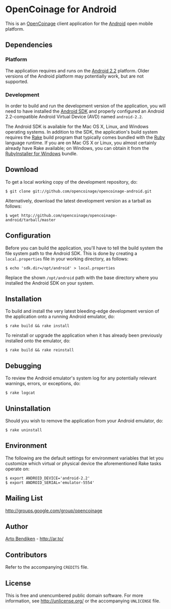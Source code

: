 OpenCoinage for Android
=======================

This is an [OpenCoinage][] client application for the [Android][] open
mobile platform.

Dependencies
------------

### Platform

The application requires and runs on the [Android 2.2][] platform. Older
versions of the Android platform may potentially work, but are not
supported.

### Development

In order to build and run the development version of the application, you
will need to have installed the [Android SDK][] and properly configured an
Android 2.2-compatible Android Virtual Device (AVD) named `android-2.2`.

The Android SDK is available for the Mac OS X, Linux, and Windows operating
systems. In addition to the SDK, the application's build system requires the
[Rake][] build program that typically comes bundled with the [Ruby][]
language runtime. If you are on Mac OS X or Linux, you almost certainly
already have Rake available; on Windows, you can obtain it from the
[RubyInstaller for Windows](http://rubyinstaller.org/) bundle.

Download
--------

To get a local working copy of the development repository, do:

    $ git clone git://github.com/opencoinage/opencoinage-android.git

Alternatively, download the latest development version as a tarball as
follows:

    $ wget http://github.com/opencoinage/opencoinage-android/tarball/master

Configuration
-------------

Before you can build the application, you'll have to tell the build system
the file system path to the Android SDK. This is done by creating a
`local.properties` file in your working directory, as follows:

    $ echo 'sdk.dir=/opt/android' > local.properties

Replace the shown `/opt/android` path with the base directory where you
installed the Android SDK on your system.

Installation
------------

To build and install the very latest bleeding-edge development version of
the application onto a running Android emulator, do:

    $ rake build && rake install

To reinstall or upgrade the application when it has already been previously
installed onto the emulator, do:

    $ rake build && rake reinstall

Debugging
---------

To review the Android emulator's system log for any potentially relevant
warnings, errors, or exceptions, do:

    $ rake logcat

Uninstallation
--------------

Should you wish to remove the application from your Android emulator, do:

    $ rake uninstall

Environment
-----------

The following are the default settings for environment variables that let
you customize which virtual or physical device the aforementioned Rake tasks
operate on:

    $ export ANDROID_DEVICE='android-2.2'
    $ export ANDROID_SERIAL='emulator-5554'

Mailing List
------------

<http://groups.google.com/group/opencoinage>

Author
------

[Arto Bendiken](mailto:arto.bendiken@gmail.com) - <http://ar.to/>

Contributors
------------

Refer to the accompanying `CREDITS` file.

License
-------

This is free and unencumbered public domain software. For more information,
see <http://unlicense.org/> or the accompanying `UNLICENSE` file.

[OpenCoinage]: http://opencoinage.org/
[Ruby]:        http://ruby-lang.org/
[Rake]:        http://rake.rubyforge.org/
[Android]:     http://en.wikipedia.org/wiki/Android_(operating_system)
[Android SDK]: http://developer.android.com/sdk/
[Android 2.2]: http://developer.android.com/sdk/android-2.2.html
